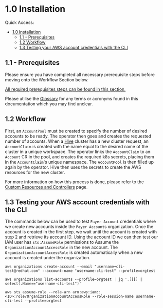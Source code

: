 # 1.0 Installation

Quick Access:

- [1.0 Installation](#10-installation)
  - [1.1 - Prerequisites](#11---prerequisites)
  - [1.2 Workflow](#12-workflow)
  - [1.3 Testing your AWS account credentials with the CLI](#13-testing-your-aws-account-credentials-with-the-cli)



## 1.1 - Prerequisites
Please ensure you have completed all necessary prerequisite steps before moving onto the Workflow Section below.

[All required prerequisites steps can be found in this section.](1.1-InstallationPrerequisites.md)

Please utilise the [Glossary](0.1-Glossary.md) for any terms or acronyms found in this documentation which you may find unclear. 

## 1.2 Workflow

First, an `AccountPool` must be created to specify the number of desired accounts to be ready. The operator then goes and creates the requested number of accounts.
When a [Hive](https://github.com/openshift/hive) cluster has a new cluster request, an `AccountClaim` is created with the name equal to the desired name of the cluster in a unique workspace.
The operator links the `AccountClaim` to an `Account` CR in the pool, and creates the required k8s secrets, placing them in the `AccountClaim`'s unique namespace.
The `AccountPool` is then filled up again by the operator. Hive then uses the secrets to create the AWS resources for the new cluster.

For more information on how this process is done, please refer to the [Custom Resources and Controllers](3.0-Custom-Resources-and-Controllers.md) page.

## 1.3 Testing your AWS account credentials with the CLI

The commands below can be used to test `Payer Account` credentials where we create new accounts inside the `Payer Account`s organization.
Once the account is created in the first step, we wait until the account is created with step 2 and retrieve its account ID.
Using the account ID we can then test our IAM user has `sts:AssumeRole` permissions to Assume the `OrganizationAccountAccessRole` in the new account.
The `OrganizationAccountAccessRole` is created automatically when a new account is created under the organization.

```
aws organizations create-account --email "username+cli-test@redhat.com" --account-name "username-cli-test" --profile=orgtest

aws organizations list-accounts --profile=orgtest | jq '.[][] | select(.Name=="username-cli-test")'

aws sts assume-role --role-arn arn:aws:iam::<ID>:role/OrganizationAccountAccessRole --role-session-name username-cli-test --profile=orgtest
```
